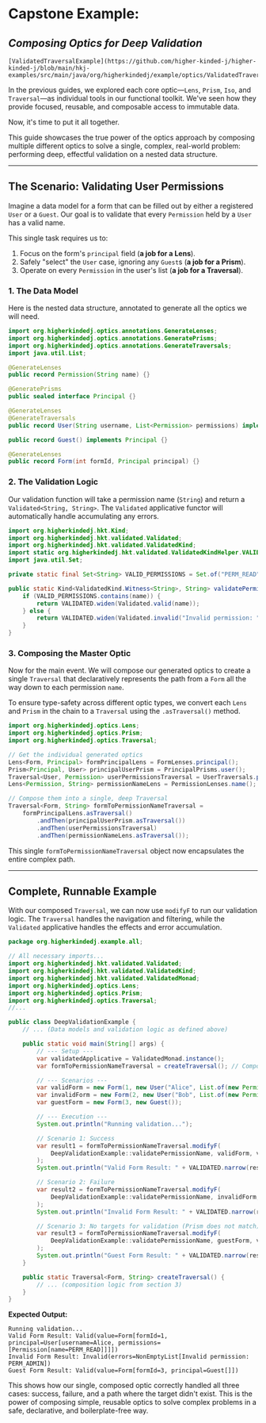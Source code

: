 # Capstone Example: 
## _Composing Optics for Deep Validation_

~~~ admonish example title="See Example Code:"
[ValidatedTraversalExample](https://github.com/higher-kinded-j/higher-kinded-j/blob/main/hkj-examples/src/main/java/org/higherkindedj/example/optics/ValidatedTraversalExample.java)
~~~

In the previous guides, we explored each core optic—`Lens`, `Prism`, `Iso`, and `Traversal`—as individual tools in our functional toolkit. We've seen how they provide focused, reusable, and composable access to immutable data.

Now, it's time to put it all together.

This guide showcases the true power of the optics approach by composing multiple different optics to solve a single, complex, real-world problem: performing deep, effectful validation on a nested data structure.

---

## The Scenario: Validating User Permissions

Imagine a data model for a form that can be filled out by either a registered `User` or a `Guest`. Our goal is to validate that every `Permission` held by a `User` has a valid name.

This single task requires us to:

1. Focus on the form's `principal` field (**a job for a Lens**).
2. Safely "select" the `User` case, ignoring any `Guest`s (**a job for a Prism**).
3. Operate on every `Permission` in the user's list (**a job for a Traversal**).

### 1. The Data Model

Here is the nested data structure, annotated to generate all the optics we will need.

```java
import org.higherkindedj.optics.annotations.GenerateLenses;
import org.higherkindedj.optics.annotations.GeneratePrisms;
import org.higherkindedj.optics.annotations.GenerateTraversals;
import java.util.List;

@GenerateLenses
public record Permission(String name) {}

@GeneratePrisms
public sealed interface Principal {}

@GenerateLenses
@GenerateTraversals
public record User(String username, List<Permission> permissions) implements Principal {}

public record Guest() implements Principal {}

@GenerateLenses
public record Form(int formId, Principal principal) {}
```

### 2. The Validation Logic

Our validation function will take a permission name (`String`) and return a `Validated<String, String>`. The `Validated` applicative functor will automatically handle accumulating any errors.

```java
import org.higherkindedj.hkt.Kind;
import org.higherkindedj.hkt.validated.Validated;
import org.higherkindedj.hkt.validated.ValidatedKind;
import static org.higherkindedj.hkt.validated.ValidatedKindHelper.VALIDATED;
import java.util.Set;

private static final Set<String> VALID_PERMISSIONS = Set.of("PERM_READ", "PERM_WRITE", "PERM_DELETE");

public static Kind<ValidatedKind.Witness<String>, String> validatePermissionName(String name) {
    if (VALID_PERMISSIONS.contains(name)) {
        return VALIDATED.widen(Validated.valid(name));
    } else {
        return VALIDATED.widen(Validated.invalid("Invalid permission: " + name));
    }
}
```

### 3. Composing the Master Optic

Now for the main event. We will compose our generated optics to create a single `Traversal` that declaratively represents the path from a `Form` all the way down to each permission `name`.

To ensure type-safety across different optic types, we convert each `Lens` and `Prism` in the chain to a `Traversal` using the `.asTraversal()` method.

``` java
import org.higherkindedj.optics.Lens;
import org.higherkindedj.optics.Prism;
import org.higherkindedj.optics.Traversal;

// Get the individual generated optics
Lens<Form, Principal> formPrincipalLens = FormLenses.principal();
Prism<Principal, User> principalUserPrism = PrincipalPrisms.user();
Traversal<User, Permission> userPermissionsTraversal = UserTraversals.permissions();
Lens<Permission, String> permissionNameLens = PermissionLenses.name();

// Compose them into a single, deep Traversal
Traversal<Form, String> formToPermissionNameTraversal =
    formPrincipalLens.asTraversal()
        .andThen(principalUserPrism.asTraversal())
        .andThen(userPermissionsTraversal)
        .andThen(permissionNameLens.asTraversal());
```

This single `formToPermissionNameTraversal` object now encapsulates the entire complex path.

---

## Complete, Runnable Example

With our composed `Traversal`, we can now use `modifyF` to run our validation logic. The `Traversal` handles the navigation and filtering, while the `Validated` applicative handles the effects and error accumulation.


``` java
package org.higherkindedj.example.all;

// All necessary imports...
import org.higherkindedj.hkt.validated.Validated;
import org.higherkindedj.hkt.validated.ValidatedKind;
import org.higherkindedj.hkt.validated.ValidatedMonad;
import org.higherkindedj.optics.Lens;
import org.higherkindedj.optics.Prism;
import org.higherkindedj.optics.Traversal;
//...

public class DeepValidationExample {
    // ... (Data models and validation logic as defined above)

    public static void main(String[] args) {
        // --- Setup ---
        var validatedApplicative = ValidatedMonad.instance();
        var formToPermissionNameTraversal = createTraversal(); // Composition from above

        // --- Scenarios ---
        var validForm = new Form(1, new User("Alice", List.of(new Permission("PERM_READ"))));
        var invalidForm = new Form(2, new User("Bob", List.of(new Permission("PERM_ADMIN"))));
        var guestForm = new Form(3, new Guest());

        // --- Execution ---
        System.out.println("Running validation...");

        // Scenario 1: Success
        var result1 = formToPermissionNameTraversal.modifyF(
            DeepValidationExample::validatePermissionName, validForm, validatedApplicative
        );
        System.out.println("Valid Form Result: " + VALIDATED.narrow(result1));

        // Scenario 2: Failure
        var result2 = formToPermissionNameTraversal.modifyF(
            DeepValidationExample::validatePermissionName, invalidForm, validatedApplicative
        );
        System.out.println("Invalid Form Result: " + VALIDATED.narrow(result2));

        // Scenario 3: No targets for validation (Prism does not match)
        var result3 = formToPermissionNameTraversal.modifyF(
            DeepValidationExample::validatePermissionName, guestForm, validatedApplicative
        );
        System.out.println("Guest Form Result: " + VALIDATED.narrow(result3));
    }

    public static Traversal<Form, String> createTraversal() {
        // ... (composition logic from section 3)
    }
}
```

**Expected Output:**

```
Running validation...
Valid Form Result: Valid(value=Form[formId=1, principal=User[username=Alice, permissions=[Permission[name=PERM_READ]]]])
Invalid Form Result: Invalid(errors=NonEmptyList[Invalid permission: PERM_ADMIN])
Guest Form Result: Valid(value=Form[formId=3, principal=Guest[]])
```

This shows how our single, composed optic correctly handled all three cases: success, failure, and a path where the target didn't exist. This is the power of composing simple, reusable optics to solve complex problems in a safe, declarative, and boilerplate-free way.
